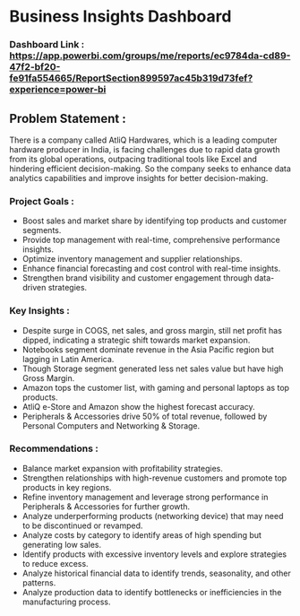 # Business Insights Dashboard

### Dashboard Link : https://app.powerbi.com/groups/me/reports/ec9784da-cd89-47f2-bf20-fe91fa554665/ReportSection899597ac45b319d73fef?experience=power-bi

## Problem Statement :

There is a company called AtliQ Hardwares, which is a leading computer hardware producer in India, is facing challenges due to rapid data growth from its global operations, outpacing traditional tools like Excel and hindering efficient decision-making. So the company seeks to enhance data analytics capabilities and improve insights for better decision-making.

### Project Goals :
  * Boost sales and market share by identifying top products and customer segments.
  * Provide top management with real-time, comprehensive performance insights.
  * Optimize inventory management and supplier relationships.
  * Enhance financial forecasting and cost control with real-time insights.
  * Strengthen brand visibility and customer engagement through data-driven strategies.


### Key Insights :
  * Despite surge in COGS, net sales, and gross margin, still net profit has dipped, indicating a strategic shift towards market expansion.
  * Notebooks segment dominate revenue in the Asia Pacific region but lagging in Latin America.
  * Though Storage segment generated less net sales value but have high Gross Margin. 
  * Amazon tops the customer list, with gaming and personal laptops as top products.
  * AtliQ e-Store and Amazon show the highest forecast accuracy.
  * Peripherals & Accessories drive 50% of total revenue, followed by Personal Computers and Networking & Storage.


### Recommendations :
  * Balance market expansion with profitability strategies.
  * Strengthen relationships with high-revenue customers and promote top products in key regions.
  * Refine inventory management and leverage strong performance in Peripherals & Accessories for further growth.
  * Analyze underperforming products (networking device) that may need to be discontinued or revamped.
  * Analyze costs by category to identify areas of high spending but generating low sales.
  * Identify products with excessive inventory levels and explore strategies to reduce excess. 
  * Analyze historical financial data to identify trends, seasonality, and other patterns.
  * Analyze production data to identify bottlenecks or inefficiencies in the manufacturing process.
